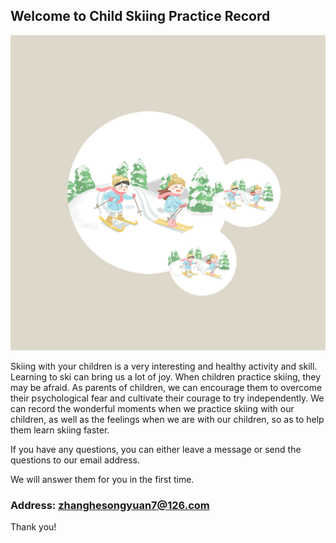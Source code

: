 ## Welcome to Child Skiing Practice Record

![Image](icon-1024.png)

Skiing with your children is a very interesting and healthy activity and skill. Learning to ski can bring us a lot of joy. When children practice skiing, they may be afraid. As parents of children, we can encourage them to overcome their psychological fear and cultivate their courage to try independently. We can record the wonderful moments when we practice skiing with our children, as well as the feelings when we are with our children, so as to help them learn skiing faster.


If you have any questions, you can either leave a message or send the questions to our email address.

We will answer them for you in the first time.

### Address: zhanghesongyuan7@126.com

Thank you!
